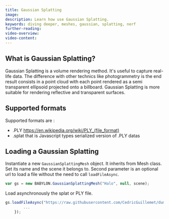 ```yaml
---
title: Gaussian Splatting
image:
description: Learn how use Gaussian Splatting.
keywords: diving deeper, meshes, gaussian, splatting, nerf
further-reading:
video-overview:
video-content:
---
```


## What is Gaussian Splatting?

Gaussian Splatting is a volume rendering method. It's useful to capture real-life data. The difference with other technics like photogrammetry is the end result consists in a point cloud with each point rendered as a semi transparent ellipsoid projected onto a billboard. Gaussian Splatting is more suitable for rendering reflective and transparent surfaces.

## Supported formats

Supported formats are :

- .PLY https://en.wikipedia.org/wiki/PLY_(file_format)
- .splat that is Javascript types serialized version of .PLY datas

## Loading a Gaussian Splatting

Instantiate a new `GaussianSplattingMesh` object. It inherits from Mesh class. Set its name and the scene it belongs to.
Second parameter is an optional url to load a file without the need to call `loadFileAsync`.

```javascript
var gs = new BABYLON.GaussianSplattingMesh("Halo", null, scene);
```

Load asynchronously the splat or PLY file.

```javascript
gs.loadFileAsync("https://raw.githubusercontent.com/CedricGuillemet/dump/master/Halo_Believe.splat").then(()=>{
        ...
    });
```

<Playground id="#CID4NN#0" title="Simple Example of Gaussian Splatting" description="Simple example of setting a Gaussian Splatting."/>

<Playground id="#45KYTJ#8" title="Loading and displaying different Gaussian Splatting scenes" description="Loading and displaying different Gaussian Splatting scenes."/>
